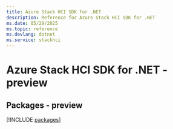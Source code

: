 ```yaml
---
title: Azure Stack HCI SDK for .NET
description: Reference for Azure Stack HCI SDK for .NET
ms.date: 05/29/2025
ms.topic: reference
ms.devlang: dotnet
ms.service: stackhci
---
```

# Azure Stack HCI SDK for .NET - preview
## Packages - preview
[!INCLUDE [packages](stack-hci-index.md)]